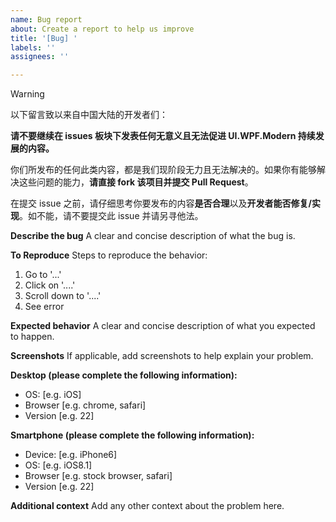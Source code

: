 ```yaml
---
name: Bug report
about: Create a report to help us improve
title: '[Bug] '
labels: ''
assignees: ''

---
```


> [!WARNING]
> 以下留言致以来自中国大陆的开发者们：
>
> **请不要继续在 issues 板块下发表任何无意义且无法促进 UI.WPF.Modern 持续发展的内容。**
>
> 你们所发布的任何此类内容，都是我们现阶段无力且无法解决的。如果你有能够解决这些问题的能力，**请直接 fork 该项目并提交 Pull Request**。
> 
> 在提交 issue 之前，请仔细思考你要发布的内容**是否合理**以及**开发者能否修复/实现**。如不能，请不要提交此 issue 并请另寻他法。

**Describe the bug**
A clear and concise description of what the bug is.

**To Reproduce**
Steps to reproduce the behavior:
1. Go to '...'
2. Click on '....'
3. Scroll down to '....'
4. See error

**Expected behavior**
A clear and concise description of what you expected to happen.

**Screenshots**
If applicable, add screenshots to help explain your problem.

**Desktop (please complete the following information):**
 - OS: [e.g. iOS]
 - Browser [e.g. chrome, safari]
 - Version [e.g. 22]

**Smartphone (please complete the following information):**
 - Device: [e.g. iPhone6]
 - OS: [e.g. iOS8.1]
 - Browser [e.g. stock browser, safari]
 - Version [e.g. 22]

**Additional context**
Add any other context about the problem here.
